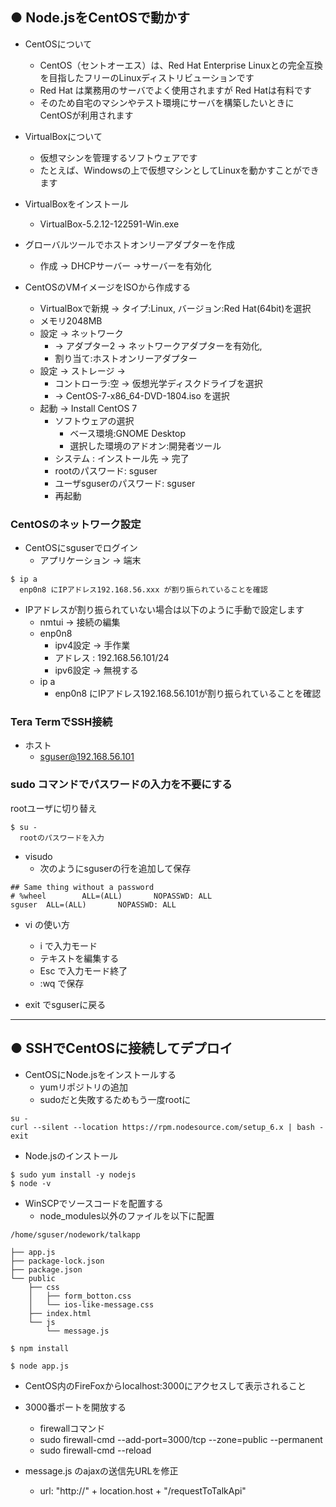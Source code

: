 ## ● Node.jsをCentOSで動かす

* CentOSについて
  * CentOS（セントオーエス）は、Red Hat Enterprise Linuxとの完全互換を目指したフリーのLinuxディストリビューションです
  * Red Hat は業務用のサーバでよく使用されますが Red Hatは有料です
  * そのため自宅のマシンやテスト環境にサーバを構築したいときにCentOSが利用されます

* VirtualBoxについて
  * 仮想マシンを管理するソフトウェアです
  * たとえば、Windowsの上で仮想マシンとしてLinuxを動かすことができます

* VirtualBoxをインストール
  * VirtualBox-5.2.12-122591-Win.exe

* グローバルツールでホストオンリーアダプターを作成
  * 作成 ->  DHCPサーバー ->サーバーを有効化

* CentOSのVMイメージをISOから作成する
  * VirtualBoxで新規 -> タイプ:Linux, バージョン:Red Hat(64bit)を選択
  * メモリ2048MB
  * 設定 -> ネットワーク
    * -> アダプター2 -> ネットワークアダプターを有効化, 
    * 割り当て:ホストオンリーアダプター
  * 設定 -> ストレージ ->
    * コントローラ:空 -> 仮想光学ディスクドライブを選択
    * -> CentOS-7-x86_64-DVD-1804.iso を選択
  * 起動 -> Install CentOS 7
    * ソフトウェアの選択
      * ベース環境:GNOME Desktop 
      * 選択した環境のアドオン:開発者ツール
    * システム : インストール先 -> 完了
    * rootのパスワード: sguser
    * ユーザsguserのパスワード: sguser
    * 再起動

### CentOSのネットワーク設定

* CentOSにsguserでログイン
  * アプリケーション -> 端末
```
$ ip a
  enp0n8 にIPアドレス192.168.56.xxx が割り振られていることを確認
```

* IPアドレスが割り振られていない場合は以下のように手動で設定します
  * nmtui -> 接続の編集
  * enp0n8
    * ipv4設定 -> 手作業
    * アドレス : 192.168.56.101/24
    * ipv6設定 -> 無視する
  * ip a
    * enp0n8 にIPアドレス192.168.56.101が割り振られていることを確認

### Tera TermでSSH接続

* ホスト
  * sguser@192.168.56.101
  
### sudo コマンドでパスワードの入力を不要にする

rootユーザに切り替え
```
$ su -
  rootのパスワードを入力
```

* visudo
  * 次のようにsguserの行を追加して保存

```
## Same thing without a password
# %wheel        ALL=(ALL)       NOPASSWD: ALL
sguser  ALL=(ALL)       NOPASSWD: ALL
```

* vi の使い方
  * i で入力モード
  * テキストを編集する
  * Esc で入力モード終了
  * :wq で保存

* exit でsguserに戻る

---

## ● SSHでCentOSに接続してデプロイ

* CentOSにNode.jsをインストールする
  * yumリポジトリの追加
  * sudoだと失敗するためもう一度rootに
```
su -
curl --silent --location https://rpm.nodesource.com/setup_6.x | bash -
exit
```

* Node.jsのインストール
```
$ sudo yum install -y nodejs
$ node -v
```

* WinSCPでソースコードを配置する
  * node_modules以外のファイルを以下に配置

```
/home/sguser/nodework/talkapp

├── app.js
├── package-lock.json
├── package.json
└── public
    ├── css
    │   ├── form_botton.css
    │   └── ios-like-message.css
    ├── index.html
    └── js
        └── message.js
```
```
$ npm install
```
```
$ node app.js
```

* CentOS内のFireFoxからlocalhost:3000にアクセスして表示されること

* 3000番ポートを開放する
  * firewallコマンド
  * sudo firewall-cmd --add-port=3000/tcp --zone=public --permanent
  * sudo firewall-cmd --reload

* message.js のajaxの送信先URLを修正
  * url: "http://" + location.host + "/requestToTalkApi"
